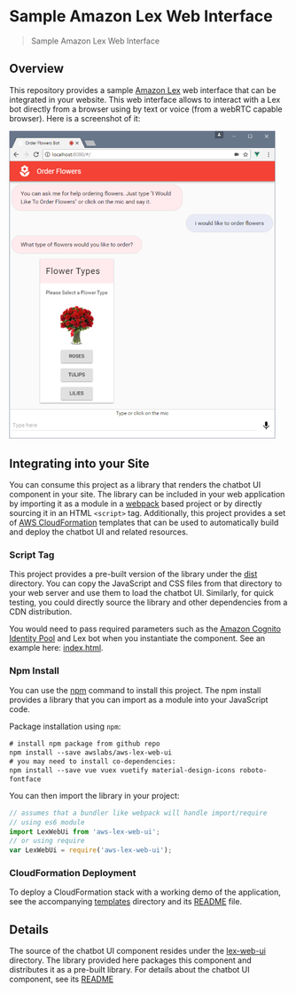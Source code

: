 # Sample Amazon Lex Web Interface

> Sample Amazon Lex Web Interface

## Overview
This repository provides a sample [Amazon Lex](https://aws.amazon.com/lex/)
web interface that can be integrated in your website. This web interface
allows to interact with a Lex bot directly from a browser using by text
or voice (from a webRTC capable browser).
Here is a screenshot of it:

<img src="./img/webapp-screenshot.png" width=480>

## Integrating into your Site
You can consume this project as a library that renders the chatbot
UI component in your site. The library can be included in your web
application by importing it as a module in a
[webpack](https://webpack.github.io/)
based project or by directly sourcing it in an HTML `<script>` tag.
Additionally, this project provides a set of
[AWS CloudFormation](https://aws.amazon.com/cloudformation/) templates
that can be used to automatically build and deploy the chatbot UI and
related resources.

### Script Tag
This project provides a pre-built version of the library under the
[dist](dist) directory. You can copy the JavaScript and CSS files from
that directory to your web server and use them to load the chatbot
UI. Similarly, for quick testing, you could directly source the library
and other dependencies from a CDN distribution.

You would need to pass required parameters such as the
[Amazon Cognito Identity Pool](http://docs.aws.amazon.com/cognito/latest/developerguide/identity-pools.html) and Lex bot when you instantiate the
component. See an example here: [index.html](dist/index.html).

### Npm Install
You can use the [npm](https://docs.npmjs.com/)
command to install this project. The npm install provides a library that
you can import as a module into your JavaScript code.

Package installation using `npm`:

```shell
# install npm package from github repo
npm install --save awslabs/aws-lex-web-ui
# you may need to install co-dependencies:
npm install --save vue vuex vuetify material-design-icons roboto-fontface
```

You can then import the library in your project:

```JavaScript
// assumes that a bundler like webpack will handle import/require
// using es6 module
import LexWebUi from 'aws-lex-web-ui';
// or using require
var LexWebUi = require('aws-lex-web-ui');
```

### CloudFormation Deployment
To deploy a CloudFormation stack with a working demo of the application, see
the accompanying [templates](templates) directory and its
[README](templates/README.md) file.

## Details
The source of the chatbot UI component resides under the
[lex-web-ui](lex-web-ui) directory. The library provided here packages
this component and distributes it as a pre-built library. For details
about the chatbot UI component, see its [README](lex-web-ui/README.md)
